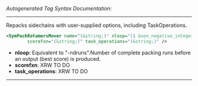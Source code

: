 _Autogenerated Tag Syntax Documentation:_

---
Repacks sidechains with user-supplied options, including TaskOperations.

```xml
<SymPackRotamersMover name="(&string;)" nloop="(1 &non_negative_integer;)"
        scorefxn="(&string;)" task_operations="(&string;)" />
```

-   **nloop**: Equivalent to "-ndruns".Number of complete packing runs before an output (best score) is produced.
-   **scorefxn**: XRW TO DO
-   **task_operations**: XRW TO DO

---
